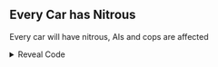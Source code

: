 ## Every Car has Nitrous

Every car will have nitrous, AIs and cops are affected

<details>
<summary>Reveal Code</summary>

```powerpc
04333E94 38000001
```
</details>